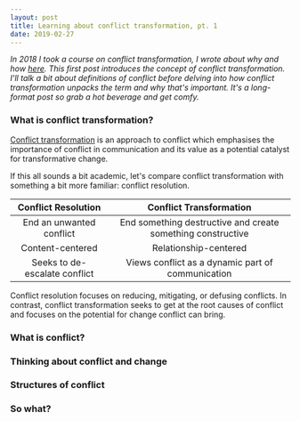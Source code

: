 ```yaml
---
layout: post
title: Learning about conflict transformation, pt. 1
date: 2019-02-27
---
```


_In 2018 I took a course on conflict transformation, I wrote about why and how [here](). This first post introduces the concept of conflict transformation. I'll talk a bit about definitions of conflict before delving into how conflict transformation unpacks the term and why that's important. It's a long-format post so grab a hot beverage and get comfy._

### What is conflict transformation?

[Conflict transformation](https://en.wikipedia.org/wiki/Conflict_transformation) is an approach to conflict which emphasises the importance of conflict in communication and its value as a potential catalyst for transformative change. 

If this all sounds a bit academic, let's compare conflict transformation with something a bit more familiar: conflict resolution.  

| Conflict Resolution | Conflict Transformation |
| :-------------:|:-------------:|
| End an unwanted conflict  | End something destructive and create something constructive |
| Content-centered | Relationship-centered |
| Seeks to de-escalate conflict | Views conflict as a dynamic part of communication |

Conflict resolution focuses on reducing, mitigating, or defusing conflicts. In contrast, conflict transformation seeks to get at the root causes of conflict and focuses on the potential for change conflict can bring.

### What is conflict?

### Thinking about conflict and change

### Structures of conflict

### So what?

